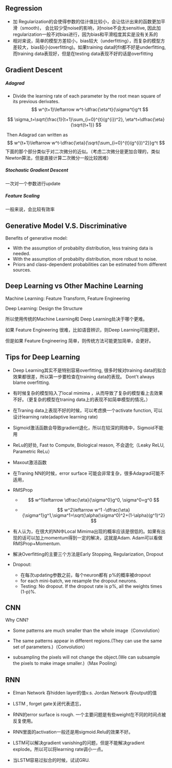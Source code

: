 ## Regression

* 加 Regularization的会使得参数的估计值比较小，会让估计出来的函数更加平滑（smooth)， 会比较少受noise的影响，对noise不会太sensitive, 因此加regularization一般不对bias进行，因为bias和平滑程度其实是没有关系的
* 相对来说，简单的模型方差较小，bias较大（underfitting），而复杂的模型方差较大，bias较小(overfitting)。如果training data的fit都不好是underfitting, 而training data表现好，但是在testing data表现不好的话是overfitting

##  Gradient Descent

##### Adagrad

* Divide the learning rate of each parameter by the root mean square of its previous derivates.
  $$
  w^{t+1}\leftarrow w^t-\dfrac{\eta^t}{\sigma^t}g^t
  $$

$$
\sigma_t=\sqrt{\frac{1}{t+1}\sum_{i=0}^{t}(g^{i})^2}, \eta^t=\dfrac{\eta}{\sqrt{t+1}}
$$

​	Then Adagrad can written as 
$$
w^{t+1}\leftarrow w^t-\dfrac{\eta}{\sqrt{\sum_{i=0}^{t}(g^{i})^2}}g^t
$$
下面的那个部分类似于对二次微分的近似。（考虑二次微分是更加合理的，类似Newton算法，但是直接计算二次微分一般比较困难）

##### Stochastic Gradient Descent

一次对一个参数进行update

##### Feature Scaling

一般来说，会比较有效率

## Generative Model V.S. Discriminative

Benefits of generative model:

* With the assumption of probabilty distribution, less training data is needed.
* With the assumption of probabilty distribution, more robust to noise.
* Priors and class-dependent probabilities can be estimated from different sources.



## Deep Learning vs Other Machine Learning

Machine Learning: Feature Transform, Feature Engineering

Deep Learning: Design the Structure 

所以使用传统的Machine Learning和 Deep Learning处决于哪个更难。

如果 Feature Engineering 很难，比如语音辨识，则Deep Learning可能更好。

但是如果 Feature Engineering 简单，则传统方法可能更加简单，会更好。



## Tips for Deep Learning

* Deep Learning其实不是特别容易overfitting, 很多时候对training data的拟合效果都很差，所以第一步要检查在training data的表现。 Dont't always blame overfitting.

* 有时候复杂的模型陷入了local mimima ，从而导致了复杂的模型看上去效果不好。（更复杂的模型在traning data上的表现不如简单模型的情况。）

* 在Traning data上表现不好的时候，可以考虑换一个activate function, 可以设计learning rate(adaptive learning rate)

* Sigmoid激活函数会导致gradient退化，所以在较深的网络中，Sigmoid不能用

* ReLu的好处, Fast to Compute, Biological reason, 不会退化（Leaky ReLU, Parametric ReLu）

* Maxout激活函数

* 在Traning NN的时候，error surface 可能会非常复杂，很多Adagrad可能不适用，

* RMSProp

  * $$
    w^1\leftarrow \dfrac{\eta}{\sigma^0}g^0, \sigma^0=g^0
    $$

  * $$
    w^2\leftarrow w^1 -\dfrac{\eta}{\sigma^1}g^1,\sigma^1=\sqrt{\alpha(\sigma^0)^2+(1-\alpha)(g^1)^2}
    $$

* 有人认为，在很大的NN中Local Mimima出现的概率应该是很低的。如果有出现的话可以加上momentum得到一定的解决，这就是Adam. Adam可以看做RMSProp+Momentum.
* 解决Overfitting的主要三个方法是Early Stopping, Regularization, Dropout
* Dropout:
  * 在每次updating参数之前，每个neuron都有 p%的概率被dropout
  * for each mini-batch, we resample the dropout neurons.
  * Testing: No dropout. If the dropout rate is p%, all the weights times (1-p)%.



## CNN

Why CNN?

* Some patterns are much smaller than the whole image（Convolution）

* The same patterns appear in different regions.(They can use the same set of parameters.)（Convolution）

* subsampling the pixels will not change the object.(We can subsample the pixels to make image smaller.)（Max Pooling）

  

## RNN

* Elman Network 存hidden layer的值v.s. Jordan Network 存output的值

* LSTM , forget gate关闭代表遗忘，

* RNN的error surface is rough. 一个主要问题是有些weight在不同的时间点被反复使用。

* RNN里面的activation一般还是用sigmoid.Relu的效果不好。

* LSTM可以解决gradient vanishing的问题，但是不能解决gradient explode。所以可以将learning rate调小一点。

* 当LSTM容易过拟合的时候，试试GRU.

  

